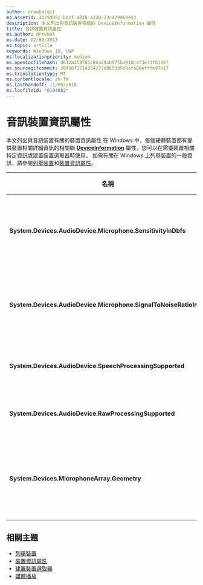```yaml
---
author: drewbatgit
ms.assetid: 3b75d881-bdcf-402b-a330-23cd29d68e53
description: 本文列出與音訊裝置有關的 DeviceInformation 屬性
title: 音訊裝置資訊屬性
ms.author: drewbat
ms.date: 02/08/2017
ms.topic: article
keywords: Windows 10, UWP
ms.localizationpriority: medium
ms.openlocfilehash: d612a259785c8ba29ab975ba910c4f3e7df61d6f
ms.sourcegitcommit: 38f06f1714334273d865935d9afb80efffe97a17
ms.translationtype: MT
ms.contentlocale: zh-TW
ms.lasthandoff: 11/09/2018
ms.locfileid: "6194882"
---
```

# <a name="audio-device-information-properties"></a>音訊裝置資訊屬性

本文列出與音訊裝置有關的裝置資訊屬性 在 Windows 中，每個硬體裝置都有提供裝置相關詳細資訊的相關聯 [**DeviceInformation**](https://msdn.microsoft.com/library/windows/apps/BR225393) 屬性，您可以在需要裝置相關特定資訊或建置裝置選取器時使用。 如需有關在 Windows 上列舉裝置的一般資訊，請參閱[列舉裝置](../devices-sensors/enumerate-devices.md)和[裝置資訊屬性](../devices-sensors/device-information-properties.md)。


|名稱|類型|描述|
|------------------------------------------------------------|------------|------------------------------------------------------|
|**System.Devices.AudioDevice.Microphone.SensitivityInDbfs**|雙聲道|指定相對於滿量程 (dBFS) 單位的麥克風靈敏度 (分貝)。|
|**System.Devices.AudioDevice.Microphone.SignalToNoiseRatioInDb**|雙聲道|指定以分貝 (dB) 單位測量的麥克風信噪比 (SNR)。|
|**System.Devices.AudioDevice.SpeechProcessingSupported**|布林值|指示音訊裝置是支援語音處理。|
|**System.Devices.AudioDevice.RawProcessingSupported**|布林值|指示音訊裝置是支援原始處理。|
|**System.Devices.MicrophoneArray.Geometry**|不帶正負號的字元[]|麥克風陣列的幾何資料|

## <a name="related-topics"></a>相關主題

* [列舉裝置](../devices-sensors/enumerate-devices.md)
* [裝置資訊屬性](../devices-sensors/device-information-properties.md)
* [建置裝置選取器](../devices-sensors/build-a-device-selector.md)
* [媒體播放](media-playback.md)




